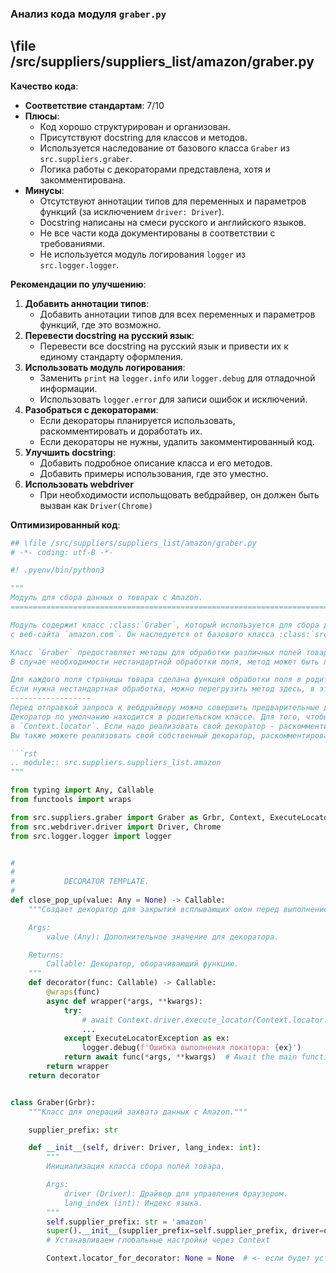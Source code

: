 ### **Анализ кода модуля `graber.py`**

## \\file /src/suppliers/suppliers_list/amazon/graber.py

**Качество кода**:
- **Соответствие стандартам**: 7/10
- **Плюсы**:
    - Код хорошо структурирован и организован.
    - Присутствуют docstring для классов и методов.
    - Используется наследование от базового класса `Graber` из `src.suppliers.graber`.
    - Логика работы с декораторами представлена, хотя и закомментирована.
- **Минусы**:
    - Отсутствуют аннотации типов для переменных и параметров функций (за исключением `driver: Driver`).
    - Docstring написаны на смеси русского и английского языков.
    - Не все части кода документированы в соответствии с требованиями.
    - Не используется модуль логирования `logger` из `src.logger.logger`.

**Рекомендации по улучшению**:

1.  **Добавить аннотации типов**:
    - Добавить аннотации типов для всех переменных и параметров функций, где это возможно.
2.  **Перевести docstring на русский язык**:
    - Перевести все docstring на русский язык и привести их к единому стандарту оформления.
3.  **Использовать модуль логирования**:
    - Заменить `print` на `logger.info` или `logger.debug` для отладочной информации.
    - Использовать `logger.error` для записи ошибок и исключений.
4.  **Разобраться с декораторами**:
    - Если декораторы планируется использовать, раскомментировать и доработать их.
    - Если декораторы не нужны, удалить закомментированный код.
5.  **Улучшить docstring**:
    - Добавить подробное описание класса и его методов.
    - Добавить примеры использования, где это уместно.
6. **Использовать webdriver**
   - При необходимости испольщовать вебдрайвер, он должен быть вызван как `Driver(Chrome)`

**Оптимизированный код**:

```python
## \file /src/suppliers/suppliers_list/amazon/graber.py
# -*- coding: utf-8 -*-

#! .pyenv/bin/python3

"""
Модуль для сбора данных о товарах с Amazon.
=========================================================================================

Модуль содержит класс :class:`Graber`, который используется для сбора данных о товарах
с веб-сайта `amazon.com`. Он наследуется от базового класса :class:`src.suppliers.graber.Graber`.

Класс `Graber` предоставляет методы для обработки различных полей товара на странице.
В случае необходимости нестандартной обработки поля, метод может быть переопределен.

Для каждого поля страницы товара сделана функция обработки поля в родительском `Graber`.
Если нужна нестандартная обработка, можно перегрузить метод здесь, в этом классе.
------------------
Перед отправкой запроса к вебдрайверу можно совершить предварительные действия через декоратор.
Декоратор по умолчанию находится в родительском классе. Для того, чтобы декоратор сработал, надо передать значение
в `Context.locator`. Если надо реализовать свой декоратор - раскомментируйте строки с декоратором и переопределите его поведение.
Вы также можете реализовать свой собственный декоратор, раскомментировав соответствующие строки кода

```rst
.. module:: src.suppliers.suppliers_list.amazon
"""

from typing import Any, Callable
from functools import wraps

from src.suppliers.graber import Graber as Grbr, Context, ExecuteLocatorException
from src.webdriver.driver import Driver, Chrome
from src.logger.logger import logger


#
#
#           DECORATOR TEMPLATE.
#
def close_pop_up(value: Any = None) -> Callable:
    """Создает декоратор для закрытия всплывающих окон перед выполнением основной логики функции.

    Args:
        value (Any): Дополнительное значение для декоратора.

    Returns:
        Callable: Декоратор, оборачивающий функцию.
    """
    def decorator(func: Callable) -> Callable:
        @wraps(func)
        async def wrapper(*args, **kwargs):
            try:
                # await Context.driver.execute_locator(Context.locator.close_pop_up)  # Await async pop-up close
                ...
            except ExecuteLocatorException as ex:
                logger.debug(f'Ошибка выполнения локатора: {ex}')
            return await func(*args, **kwargs)  # Await the main function
        return wrapper
    return decorator


class Graber(Grbr):
    """Класс для операций захвата данных с Amazon."""

    supplier_prefix: str

    def __init__(self, driver: Driver, lang_index: int):
        """
        Инициализация класса сбора полей товара.

        Args:
            driver (Driver): Драйвер для управления браузером.
            lang_index (int): Индекс языка.
        """
        self.supplier_prefix: str = 'amazon'
        super().__init__(supplier_prefix=self.supplier_prefix, driver=driver, lang_index=lang_index)
        # Устанавливаем глобальные настройки через Context

        Context.locator_for_decorator: None = None  # <- если будет установлено значение - то оно выполнится в декораторе `@close_pop_up`